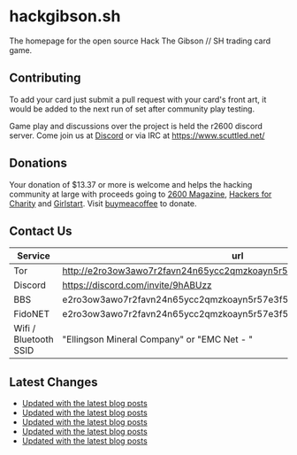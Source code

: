 # hackgibson.sh
The homepage for the open source Hack The Gibson // SH trading card game.


## Contributing

To add your card just submit a pull request with your card's front art, it would be added to the next run of set after community play testing.

Game play and discussions over the project is held the r2600 discord server. Come join us at [Discord](https://discord.com/invite/9hABUzz) or via IRC at https://www.scuttled.net/


## Donations

Your donation of $13.37 or more is welcome and helps the hacking community at large with proceeds going to [2600 Magazine](https://2600.com/), [Hackers for Charity](https://hackersforcharity.org) and [Girlstart](https://girlstart.org).  Visit [buymeacoffee](https://www.buymeacoffee.com/hackgibson.sh) to donate.


## Contact Us

Service | url
-|-
Tor | http://e2ro3ow3awo7r2favn24n65ycc2qmzkoayn5r57e3f56nvjwdcgg32ad.onion
Discord | https://discord.com/invite/9hABUzz
BBS | e2ro3ow3awo7r2favn24n65ycc2qmzkoayn5r57e3f56nvjwdcgg32ad.onion:23
FidoNET | e2ro3ow3awo7r2favn24n65ycc2qmzkoayn5r57e3f56nvjwdcgg32ad.onion:24554
Wifi / Bluetooth SSID | "Ellingson Mineral Company" or "EMC Net - <fidonet address>"

## Latest Changes
<!-- BLOG-POST-LIST:START -->
- [Updated with the latest blog posts](https://github.com/DFW2600/hackgibson.sh/commit/422aaaf10a7ebd03c953311b7ca41d86d803ae3f)
- [Updated with the latest blog posts](https://github.com/DFW2600/hackgibson.sh/commit/7b1b1f763b60b7bf6b15bc1bd345190b3608820a)
- [Updated with the latest blog posts](https://github.com/DFW2600/hackgibson.sh/commit/798de81a04ed1961752fb62dc8f81fda83f6d5f3)
- [Updated with the latest blog posts](https://github.com/DFW2600/hackgibson.sh/commit/9478ffdd3ac1260b79dbf077dfc3728331b03352)
- [Updated with the latest blog posts](https://github.com/DFW2600/hackgibson.sh/commit/fdf09176dd3e6efb3ae59e4f61246e539a3b3a4b)
<!-- BLOG-POST-LIST:END -->
